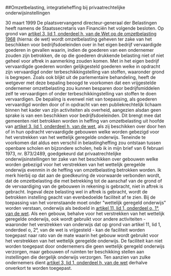 <meta http-equiv='Content-Type' content='text/html; charset=utf-8' />

##Omzetbelasting, integratieheffing bij privaatrechtelijke onderwijsinstellingen

30 maart 1999 De plaatsvervangend directeur-generaal der Belastingen heeft namens de Staatssecretaris van Financiën het volgende besloten.    Op grond van [artikel 3, lid 1, onderdeel h, van de Wet op de omzetbelasting 1968](../../../../../../../wet/wet/op/de/omzetbelasting/1968/BWBR0002629/README.md) (hierna: de wet) wordt omzetbelasting geheven ter zake van het beschikken voor bedrijfsdoeleinden over in het eigen bedrijf vervaardigde goederen in gevallen waarin, indien de goederen van een ondernemer zouden zijn betrokken, de op die goederen drukkende belasting niet of niet geheel voor aftrek in aanmerking zouden komen. Met in het eigen bedrijf vervaardigde goederen worden gelijkgesteld goederen welke in opdracht zijn vervaardigd onder terbeschikkingstelling van stoffen, waaronder grond is begrepen. Zoals ook blijkt uit de parlementaire behandeling, heeft de wetgever met deze bepaling beoogd te voorkomen dat een vrijgestelde ondernemer omzetbelasting zou kunnen besparen door bedrijfsmiddelen zelf te vervaardigen of onder terbeschikkingstelling van stoffen te doen vervaardigen. De bepaling is evenwel niet van toepassing, als goederen vervaardigd worden door of in opdracht van een publiekrechtelijk lichaam binnen het kader van zijn activiteiten als overheid, aangezien alsdan geen sprake is van een beschikken voor bedrijfsdoeleinden. Dit brengt mee dat gemeenten niet betrokken worden in heffing van omzetbelasting uit hoofde van [artikel 3, lid 1, onderdeel h, van de wet](../../../../../../../wet/wet/op/de/omzetbelasting/1968/BWBR0002629/README.md), als zij beschikken over door hen of in hun opdracht vervaardigde gebouwen welke worden gebezigd voor het verstrekken van het wettelijk geregelde onderwijs. Teneinde te voorkomen dat aldus een verschil in belastingheffing zou ontstaan tussen openbare scholen en bijzondere scholen, heb ik in mijn brief van 6 februari 1973, nr. B73/2489, goedgekeurd dat privaatrechtelijke onderwijsinstellingen ter zake van het beschikken over gebouwen welke worden gebezigd voor het verstrekken van het wettelijk geregelde onderwijs evenmin in de heffing van omzetbelasting betrokken worden. Ik merk hierbij op dat aan de goedkeuring de voorwaarde verbonden wordt, dat de omzetbelasting die met betrekking tot de aanschaf van de grond of de vervaardiging van de gebouwen in rekening is gebracht, niet in aftrek is gebracht. Ingeval deze belasting wel in aftrek is gebracht, wordt de betrokken instelling geacht van evenbedoelde faciliteit af te zien. Bij de toepassing van het vorenstaande moet onder "wettelijk geregeld onderwijs" worden verstaan, onderwijs als bedoeld in [artikel 11, lid 1, onderdeel o, 1°, van de wet](../../../../../../../wet/wet/op/de/omzetbelasting/1968/BWBR0002629/README.md). Als een gebouw, behalve voor het verstrekken van het wettelijk geregelde onderwijs, ook wordt gebruikt voor andere activiteiten - waaronder het verstrekken van onderwijs dat op grond van artikel 11, lid 1, onderdeel o, 2°, van de wet is vrijgesteld - kan de faciliteit worden toegepast naar rato van de mate waarin het gebouw wordt gebruikt voor het verstrekken van het wettelijk geregelde onderwijs. De faciliteit kan niet worden toegepast door ondernemers die geen wettelijk geregeld onderwijs verzorgen, maar gebouwen of ruimten ter beschikking stellen aan instellingen die dergelijk onderwijs verzorgen. Ten aanzien van zulke ondernemers dient [artikel 3, lid 1, onderdeel h, van de wet](../../../../../../../wet/wet/op/de/omzetbelasting/1968/BWBR0002629/README.md) derhalve onverkort te worden toegepast.    
